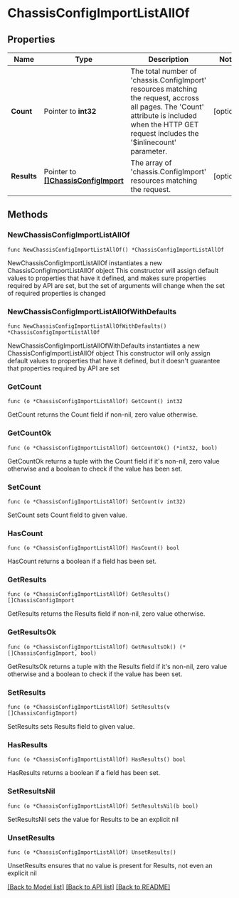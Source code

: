 # ChassisConfigImportListAllOf

## Properties

Name | Type | Description | Notes
------------ | ------------- | ------------- | -------------
**Count** | Pointer to **int32** | The total number of &#39;chassis.ConfigImport&#39; resources matching the request, accross all pages. The &#39;Count&#39; attribute is included when the HTTP GET request includes the &#39;$inlinecount&#39; parameter. | [optional] 
**Results** | Pointer to [**[]ChassisConfigImport**](chassis.ConfigImport.md) | The array of &#39;chassis.ConfigImport&#39; resources matching the request. | [optional] 

## Methods

### NewChassisConfigImportListAllOf

`func NewChassisConfigImportListAllOf() *ChassisConfigImportListAllOf`

NewChassisConfigImportListAllOf instantiates a new ChassisConfigImportListAllOf object
This constructor will assign default values to properties that have it defined,
and makes sure properties required by API are set, but the set of arguments
will change when the set of required properties is changed

### NewChassisConfigImportListAllOfWithDefaults

`func NewChassisConfigImportListAllOfWithDefaults() *ChassisConfigImportListAllOf`

NewChassisConfigImportListAllOfWithDefaults instantiates a new ChassisConfigImportListAllOf object
This constructor will only assign default values to properties that have it defined,
but it doesn't guarantee that properties required by API are set

### GetCount

`func (o *ChassisConfigImportListAllOf) GetCount() int32`

GetCount returns the Count field if non-nil, zero value otherwise.

### GetCountOk

`func (o *ChassisConfigImportListAllOf) GetCountOk() (*int32, bool)`

GetCountOk returns a tuple with the Count field if it's non-nil, zero value otherwise
and a boolean to check if the value has been set.

### SetCount

`func (o *ChassisConfigImportListAllOf) SetCount(v int32)`

SetCount sets Count field to given value.

### HasCount

`func (o *ChassisConfigImportListAllOf) HasCount() bool`

HasCount returns a boolean if a field has been set.

### GetResults

`func (o *ChassisConfigImportListAllOf) GetResults() []ChassisConfigImport`

GetResults returns the Results field if non-nil, zero value otherwise.

### GetResultsOk

`func (o *ChassisConfigImportListAllOf) GetResultsOk() (*[]ChassisConfigImport, bool)`

GetResultsOk returns a tuple with the Results field if it's non-nil, zero value otherwise
and a boolean to check if the value has been set.

### SetResults

`func (o *ChassisConfigImportListAllOf) SetResults(v []ChassisConfigImport)`

SetResults sets Results field to given value.

### HasResults

`func (o *ChassisConfigImportListAllOf) HasResults() bool`

HasResults returns a boolean if a field has been set.

### SetResultsNil

`func (o *ChassisConfigImportListAllOf) SetResultsNil(b bool)`

 SetResultsNil sets the value for Results to be an explicit nil

### UnsetResults
`func (o *ChassisConfigImportListAllOf) UnsetResults()`

UnsetResults ensures that no value is present for Results, not even an explicit nil

[[Back to Model list]](../README.md#documentation-for-models) [[Back to API list]](../README.md#documentation-for-api-endpoints) [[Back to README]](../README.md)


